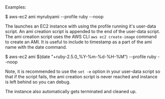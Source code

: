 Examples:

  $ aws-ec2 ami myrubyami --profile ruby --noop

The launches an EC2 instance with using the profile running it's user-data script.  An ami creation script is appended to the end of the user-data script. The ami creation script uses the AWS CLI `aws ec2 create-image` command to create an AMI.  It is useful to include to timestamp as a part of the ami name with the date command.

  $ aws-ec2 ami $(date "+ruby-2.5.0_%Y-%m-%d-%H-%M") --profile ruby --noop

Note, it is recommended to use the `set -e` option in your user-data script so that if the script fails, the ami creation script is never reached and instance is left behind so you can debug.

The instance also automatically gets terminated and cleaned up.
